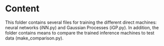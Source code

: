 # Content
This folder contains several files for training the different direct machines: neural networks (iNN.py) and Gaussian Processes (iGP.py). In addition, the folder contains means to compare the trained inference machines to test data (make_comparison.py).
